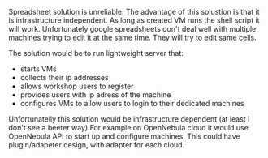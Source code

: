 Spreadsheet solution is unreliable. The advantage of this solustion is that it is infrastructure independent.
As long as created VM runs the shell script it will work. Unfortunately google spreadsheets don't deal well with multiple machines
trying to edit it at the same time. They will try to edit same cells.

The solution would be to run lightweight server that:
- starts VMs
- collects their ip addresses
- allows workshop users to register
- provides users with ip adress of the machine
- configures VMs to allow users to login to their dedicated machines

Unfortunatelly this solution would be infrastructure dependent (at least I don't see a beeter way).For example on OpenNebula cloud
it would use OpenNebula API to start up and configure machines. This could have plugin/adapeter design, with adapter for each cloud.
